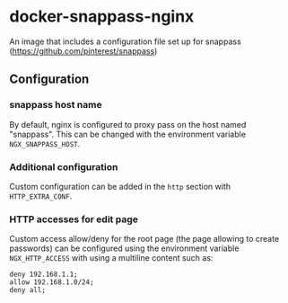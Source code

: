 # docker-snappass-nginx

An image that includes a configuration file set up for snappass (https://github.com/pinterest/snappass)

## Configuration

### snappass host name

By default, nginx is configured to proxy pass on the host named "snappass".
This can be changed with the environment variable `NGX_SNAPPASS_HOST`.

### Additional configuration

Custom configuration can be added in the `http` section with `HTTP_EXTRA_CONF`.

### HTTP accesses for edit page

Custom access allow/deny for the root page (the page allowing to create
passwords) can be configured using the environment variable `NGX_HTTP_ACCESS`
with using a multiline content such as:

```
deny 192.168.1.1;
allow 192.168.1.0/24;
deny all;
```
